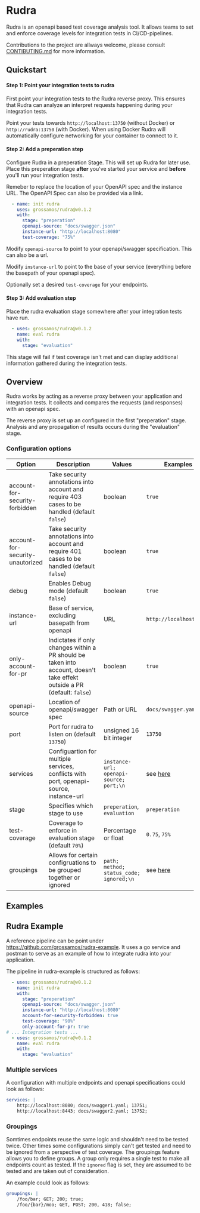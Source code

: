 # Rudra
Rudra is an openapi based test coverage analysis tool.
It allows teams to set and enforce coverage levels for integration tests in CI/CD-pipelines.

Contributions to the project are allways welcome, please consult [CONTIBUTING.md](./CONTRIBUTING.md) for more information.

## Quickstart
#### Step 1: Point your integration tests to rudra
First point your integration tests to the Rudra reverse proxy.
This ensures that Rudra can analyze an interpret requests happening during your integration tests.

Point your tests towards `http://localhost:13750` (without Docker) or `http://rudra:13750` (with Docker).
When using Docker Rudra will automatically configure networking for your container to connect to it.

#### Step 2: Add a preperation step
Configure Rudra in a preperation Stage.
This will set up Rudra for later use.
Place this preperation stage **after** you've started your service and **before** you'll run your integration tests.

Remeber to replace the location of your OpenAPI spec and the instance URL.
The OpenAPI Spec can also be provided via a link.

```yaml
  - name: init rudra
    uses: grossamos/rudra@v0.1.2
    with:
      stage: "preperation"
      openapi-source: "docs/swagger.json"
      instance-url: "http://localhost:8080"
      test-coverage: "75%"
```

Modify `openapi-source` to point to your openapi/swagger specification. This can also be a url.

Modify `instance-url` to point to the base of your service (everything before the basepath of your openapi spec).

Optionally set a desired `test-coverage` for your endpoints.

#### Step 3: Add evaluation step
Place the rudra evaluation stage somewhere after your integration tests have run.

```yaml
  - uses: grossamos/rudra@v0.1.2
    name: eval rudra
    with:
      stage: "evaluation"
```
This stage will fail if test coverage isn't met and can display additional information gathered during the integration tests.

## Overview
Rudra works by acting as a reverse proxy between your application and integration tests.
It collects and compares the requests (and responses) with an openapi spec.

The reverse proxy is set up an configured in the first "preperation" stage.
Analysis and any propagation of results occurs during the "evaluation" stage.

### Configuration options
Option                           | Description | Values | Examples
---------------------------------|-------------|--------|---------
account-for-security-forbidden   | Take security annotations into account and require 403 cases to be handled (default `false`) | boolean | `true`
account-for-security-unautorized | Take security annotations into account and require 401 cases to be handled (default `false`) | boolean | `true`
debug                            | Enables Debug mode (default `false`) | boolean | `true`
instance-url                     | Base of service, excluding basepath from openapi | URL | `http://localhost:8080`
only-account-for-pr              | Indictates if only changes within a PR should be taken into account, doesn't take effekt outside a PR (default: `false`) | boolean | `true`
openapi-source                   | Location of openapi/swagger spec | Path or URL | `docs/swagger.yaml`
port                             | Port for rudra to listen on (default `13750`) | unsigned 16 bit integer | `13750`
services                         | Configuartion for multiple services, conflicts with port, openapi-source, instance-url | `instance-url; openapi-source; port;\n` | see [here](#multiple-services)
stage                            | Specifies which stage to use | `preperation`, `evaluation` | `preperation`
test-coverage                    | Coverage to enforce in evaluation stage (default `70%`) | Percentage or float | `0.75`, `75%`
groupings                        | Allows for certain configruations to be grouped together or ignored | `path; method; status_code; ignored;\n` | see [here](#groupings)

## Examples

## Rudra Example
A reference pipeline can be point under <https://github.com/grossamos/rudra-example>.
It uses a go service and postman to serve as an example of how to integrate rudra into your application.

The pipeline in rudra-example is structured as follows:
```yaml
  - uses: grossamos/rudra@v0.1.2
    name: init rudra
    with:
      stage: "preperation"
      openapi-source: "docs/swagger.json"
      instance-url: "http://localhost:8080"
      account-for-security-forbidden: true
      test-coverage: "90%"
      only-account-for-pr: true
# ... Integration tests ...
  - uses: grossamos/rudra@v0.1.2
    name: eval rudra
    with:
      stage: "evaluation"
```

### Multiple services
A configuration with multiple endpoints and openapi specifications could look as follows:
```yaml
services: |
    http://localhost:8080; docs/swagger1.yaml; 13751;
    http://localhost:8443; docs/swagger2.yaml; 13752;
```

### Groupings
Somtimes endpoints reuse the same logic and shouldn't need to be tested twice.
Other times some configurations simply can't get tested and need to be ignored from a perspective of test coverage.
The groupings feature allows you to define groups.
A group only requires a single test to make all endpoints count as tested.
If the `ignored` flag is set, they are assumed to be tested and are taken out of consideration.

An example could look as follows:
```yaml
groupings: |
    /foo/bar; GET; 200; true;
    /foo/{bar}/moo; GET, POST; 200, 418; false;
```



